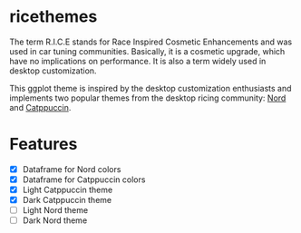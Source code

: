 # ricethemes

The term R.I.C.E stands for Race Inspired Cosmetic Enhancements and was used in
car tuning communities. Basically, it is a cosmetic upgrade, which have no 
implications on performance. It is also a term widely used in desktop
customization. 

This ggplot theme is inspired by the desktop customization enthusiasts and
implements two popular themes from the desktop ricing community:
[Nord](https://www.nordtheme.com/) and
[Catppuccin](https://github.com/catppuccin/catppuccin).

# Features

- [x] Dataframe for Nord colors
- [x] Dataframe for Catppuccin colors
- [x] Light Catppuccin theme
- [x] Dark Catppuccin theme
- [ ] Light Nord theme
- [ ] Dark Nord theme
